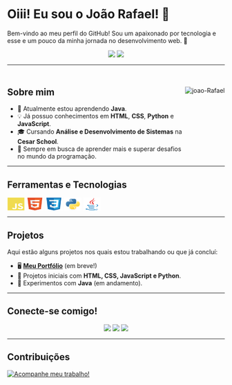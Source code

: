 # Oiii! Eu sou o João Rafael! 👋  

Bem-vindo ao meu perfil do GitHub! Sou um apaixonado por tecnologia e esse e um pouco da minha jornada no desenvolvimento web. 🚀  

<div align="center">
  <!-- Estatísticas de GitHub -->
  <img height="180em" src="https://github-readme-stats.vercel.app/api?username=joaorafael&show_icons=true&theme=dark&include_all_commits=true&count_private=true"/>
  <img height="180em" src="https://github-readme-stats.vercel.app/api/top-langs/?username=joaorafael&layout=compact&langs_count=7&theme=dark"/>
</div>

---
<div align="center" style="margin-top: 50px;">
  <!-- GIF ajustado com tamanho e alinhamento -->
  <img height="170em" align="right" alt="joao-Rafael"  margin-right: 30px; src="https://i.imgur.com/Ogv2AKo.gif" />
</div>

## Sobre mim  
- 🌱 Atualmente estou aprendendo **Java**.  
- 💡 Já possuo conhecimentos em **HTML**, **CSS**, **Python** e **JavaScript**.  
- 🎓 Cursando **Análise e Desenvolvimento de Sistemas** na **Cesar School**.  
- 🤔 Sempre em busca de aprender mais e superar desafios no mundo da programação.  

---

## Ferramentas e Tecnologias  
<div style="display: inline_block">
  <img align="center" alt="Joao-Js" height="30" width="40" src="https://raw.githubusercontent.com/devicons/devicon/master/icons/javascript/javascript-plain.svg">
  <img align="center" alt="Joao-HTML" height="30" width="40" src="https://raw.githubusercontent.com/devicons/devicon/master/icons/html5/html5-original.svg">
  <img align="center" alt="Joao-CSS" height="30" width="40" src="https://raw.githubusercontent.com/devicons/devicon/master/icons/css3/css3-original.svg">
  <img align="center" alt="Joao-Python" height="30" width="40" src="https://raw.githubusercontent.com/devicons/devicon/master/icons/python/python-original.svg">
  <img align="center" alt="Joao-Java" height="30" width="40" src="https://raw.githubusercontent.com/devicons/devicon/master/icons/java/java-original.svg">
</div>

---

## Projetos  
Aqui estão alguns projetos nos quais estou trabalhando ou que já concluí:  
- 🖥️ **[Meu Portfólio](#)** (em breve!)  
- 🌟 Projetos iniciais com **HTML, CSS, JavaScript e Python**.  
- 🚧 Experimentos com **Java** (em andamento).  

---

## Conecte-se comigo!  
<div align="center"> 
  <a href="mailto:jr.morato.9@gmail.com" target="_blank"><img src="https://img.shields.io/badge/-Gmail-EA4335?style=for-the-badge&logo=gmail&logoColor=white" target="_blank"></a>
  <a href="https://discord.com/users/jaoozinnm2585" target="_blank"><img src="https://img.shields.io/badge/-Discord-5865F2?style=for-the-badge&logo=discord&logoColor=white" target="_blank"></a>
  <a href="https://www.linkedin.com/in/joao-rafaell" target="_blank"><img src="https://img.shields.io/badge/-LinkedIn-0A66C2?style=for-the-badge&logo=linkedin&logoColor=white" target="_blank"></a>
</div>

---

## Contribuições  

[![Acompanhe meu trabalho!](https://github-readme-stats.vercel.app/api/pin/?username=jaozinnm&repo=jaozinnm&theme=radical&title_color=FF5733&text_color=FFFFFF&icon_color=FFC300&bg_color=1A1B27)](https://github.com/jaozinnm/jaozinnm)









